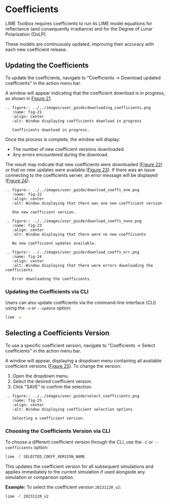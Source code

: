 # Coefficients

LIME Toolbox requires coefficients to run its LIME model equations for reflectance (and consequently irradiance) and
for the Degree of Lunar Polarisation (DoLP).

These models are continuously updated, improving their accuracy with each new coefficient release.

## Updating the Coefficients

To update the coefficients, navigate to "Coefficients → Download updated coefficients" in the action menu bar.

A window will appear indicating that the coefficient download is in progress, as shown in [Figure 21](#fig-21).

```{eval-rst}
.. figure:: ../../images/user_guide/downloading_coefficients.png
   :name: fig-21
   :align: center
   :alt: Window displaying coefficients download in progress

   Coefficients download in progress.
```

Once the process is complete, the window will display:
- The number of new coefficient versions downloaded.  
- Any errors encountered during the download.

The result may indicate that new coefficients were downloaded ([Figure 22](#fig-22))
or that no new updates were available ([Figure 23](#fig-23)).
If there was an issue connecting to the coefficients server, an error message will be displayed ([Figure 24](#fig-24)).

```{eval-rst}
.. figure:: ../../images/user_guide/download_coeffs_one.png
   :name: fig-22
   :align: center
   :alt: Window displaying that there was one new coefficient version

   One new coefficient version.
```

```{eval-rst}
.. figure:: ../../images/user_guide/download_coeffs_none.png
   :name: fig-23
   :align: center
   :alt: Window displaying that there were no new coefficients

   No new coefficient updates available.
```

```{eval-rst}
.. figure:: ../../images/user_guide/download_coeffs_err.png
   :name: fig-24
   :align: center
   :alt: Window displaying that there were errors downloading the coefficients

   Error downloading the coefficients.
```

### Updating the Coefficients via CLI

Users can also update coefficients via the command-line interface (CLI) using the `-u` or `--update` option:
```sh
lime -u
```

## Selecting a Coefficients Version

To use a specific coefficient version, navigate to "Coefficients → Select coefficients" in the action menu bar.

A window will appear, displaying a dropdown menu containing all available coefficient versions ([Figure 25](#fig-25)).
To change the version:
1. Open the dropdown menu.
2. Select the desired coefficient version.
3. Click "SAVE" to confirm the selection.

```{eval-rst}
.. figure:: ../../images/user_guide/select_coefficients.png
   :name: fig-25
   :align: center
   :alt: Window displaying coefficient selection options

   Selecting a coefficient version.
```

### Choosing the Coefficients Version via CLI

To choose a different coefficient version through the CLI, use the `-C` or `--coefficients` option:  
```sh
lime -C SELECTED_COEFF_VERSION_NAME
```
This updates the coefficient version for all subsequent simulations and applies immediately to the
current simulation if used alongside any simulation or comparison option.

**Example:**
To select the coefficient version `20231120_v2`:
```sh
lime -C 20231120_v2
```
